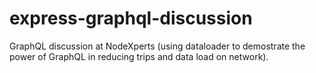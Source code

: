 # express-graphql-discussion
GraphQL discussion at NodeXperts (using dataloader to demostrate the power of GraphQL in reducing trips and data load on network).
